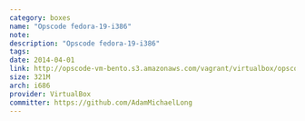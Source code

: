 ```yaml
---
category: boxes
name: "Opscode fedora-19-i386"
note: 
description: "Opscode fedora-19-i386"
tags:
date: 2014-04-01
link: http://opscode-vm-bento.s3.amazonaws.com/vagrant/virtualbox/opscode_fedora-19-i386_chef-provisionerless.box
size: 321M
arch: i686
provider: VirtualBox
committer: https://github.com/AdamMichaelLong
---
```

